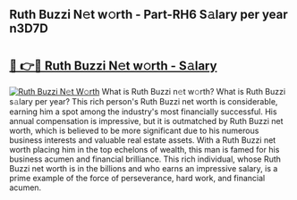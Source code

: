 ## Ruth Buzzi N𝚎t w𝚘rth - Part-RH6 S𝚊lary per year n3D7D

# <h2><a href="http://gc50ljr.nevu.top/?p=Ruth+Buzzi">🔗 👉🔴 Ruth Buzzi N𝚎t w𝚘rth - S𝚊lary</a></h2>

[![Ruth Buzzi N𝚎t W𝚘rth](https://i.imgur.com/Oavwk0R.jpeg)](http://gc50ljr.nevu.top/?p=Ruth+Buzzi)
What is Ruth Buzzi n𝚎t w𝚘rth? What is Ruth Buzzi s𝚊lary per year?
This rich person's Ruth Buzzi net worth is considerable, earning him a spot among the industry's most financially successful. His annual compensation is impressive, but it is outmatched by Ruth Buzzi net worth, which is believed to be more significant due to his numerous business interests and valuable real estate assets. With a Ruth Buzzi net worth placing him in the top echelons of wealth, this man is famed for his business acumen and financial brilliance. This rich individual, whose Ruth Buzzi net worth is in the billions and who earns an impressive salary, is a prime example of the force of perseverance, hard work, and financial acumen.
